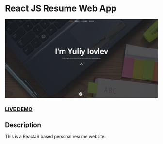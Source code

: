 # React JS Resume Web App
![ReactJS Resume Website](screenshot.png?raw=true "ReactJS Resume Website")
### <a href="https://iovlev-cv.com/">LIVE DEMO</a>

## Description
This is a ReactJS based personal resume website.
